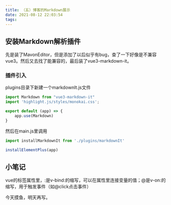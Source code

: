 ```yaml
---
title: （五）博客的Markdown展示
date: 2021-08-12 22:03:54
tags:
---
```


## 安装Markdown解析插件

先是装了MavonEditor，但是添加了以后似乎有bug，查了一下好像是不兼容vue3。然后又去找了能兼容的，最后装了vue3-markdown-it。

### 插件引入

plugins目录下新建一个markdownIt.js文件

```js
import Markdown from "vue3-markdown-it"
import 'highlight.js/styles/monokai.css';

export default (app) => {
    app.use(Markdown)
}
```

然后在main.js里调用

```js
import installMarkdownIt from './plugins/markdownIt'

installElementPlus(app)
```

## 小笔记

vue的标签属性里，:是v-bind:的缩写，可以在属性里连接变量的值；@是v-on:的缩写，用于触发事件（如@click点击事件）



今天摸鱼，明天再写。